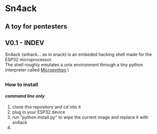 # Sn4ack
## A toy for pentesters

## V0.1 - INDEV

Sn4ack (snhack... as in snack) is an embeded hacking shell made for the ESP32 microprocessor.\
The shell roughly emulates a unix environment through a tiny python interpreter called [Micropython](https://micropython.org).\

##

### How to install
#### _command line only_

1. clone this repository and cd into it
2. plug in your ESP32 device
3. run "python install.py" to wipe the current image and replace it with sn4ack
4. 
